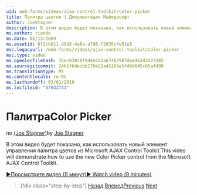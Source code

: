 ```yaml
---
uid: web-forms/videos/ajax-control-toolkit/color-picker
title: Палитра цветов | Документация Майкрософт
author: JoeStagner
description: В этом видео будет показано, как использовать новый элемент управления палитра цветов из Microsoft AJAX Control Toolkit.
ms.author: riande
ms.date: 05/13/2009
ms.assetid: 8f2cb811-d9d3-4a6a-a7d6-f2035cfe51e5
msc.legacyurl: /web-forms/videos/ajax-control-toolkit/color-picker
msc.type: video
ms.openlocfilehash: 35ec830c0f0d4e422a67467987dae462d3d23285
ms.sourcegitcommit: 24b1f6decbb17bb22a45166e5fdb0845c65af498
ms.translationtype: MT
ms.contentlocale: ru-RU
ms.lasthandoff: 03/01/2019
ms.locfileid: "57043731"
---
```

<a name="color-picker"></a><span data-ttu-id="9f7b3-103">Палитра</span><span class="sxs-lookup"><span data-stu-id="9f7b3-103">Color Picker</span></span>
====================
<span data-ttu-id="9f7b3-104">по [(Joe Stagner)](https://github.com/JoeStagner)</span><span class="sxs-lookup"><span data-stu-id="9f7b3-104">by [Joe Stagner](https://github.com/JoeStagner)</span></span>

<span data-ttu-id="9f7b3-105">В этом видео будет показано, как использовать новый элемент управления палитра цветов из Microsoft AJAX Control Toolkit.</span><span class="sxs-lookup"><span data-stu-id="9f7b3-105">This video will demonstrate how to use the new Color Picker control from the Microsoft AJAX Control Toolkit.</span></span>

[<span data-ttu-id="9f7b3-106">&#9654;Просмотрите видео (9 минут)</span><span class="sxs-lookup"><span data-stu-id="9f7b3-106">&#9654; Watch video (9 minutes)</span></span>](https://channel9.msdn.com/Blogs/ASP-NET-Site-Videos/color-picker)

> [!div class="step-by-step"]
> <span data-ttu-id="9f7b3-107">[Назад](control-extenders.md)
> [Вперед](combo-box.md)</span><span class="sxs-lookup"><span data-stu-id="9f7b3-107">[Previous](control-extenders.md)
[Next](combo-box.md)</span></span>
